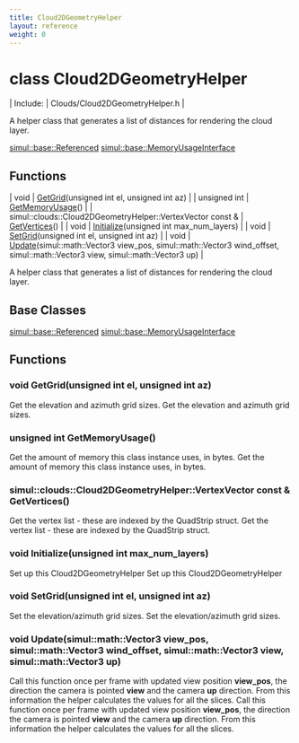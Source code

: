 ```yaml
---
title: Cloud2DGeometryHelper
layout: reference
weight: 0
---
```

class Cloud2DGeometryHelper
===

| Include: | Clouds/Cloud2DGeometryHelper.h |

A helper class that generates a list of distances for rendering the cloud layer.

[simul::base::Referenced](../base/Referenced)
[simul::base::MemoryUsageInterface](../base/MemoryUsageInterface)

Functions
---

| void | [GetGrid](#GetGrid)(unsigned int el, unsigned int az) |
| unsigned int | [GetMemoryUsage](#GetMemoryUsage)() |
| simul::clouds::Cloud2DGeometryHelper::VertexVector  const & | [GetVertices](#GetVertices)() |
| void | [Initialize](#Initialize)(unsigned int max_num_layers) |
| void | [SetGrid](#SetGrid)(unsigned int el, unsigned int az) |
| void | [Update](#Update)(simul::math::Vector3 view_pos, simul::math::Vector3 wind_offset, simul::math::Vector3 view, simul::math::Vector3 up) |

A helper class that generates a list of distances for rendering the cloud layer.
  


Base Classes
---
[simul::base::Referenced](../base/Referenced)
[simul::base::MemoryUsageInterface](../base/MemoryUsageInterface)

Functions
---

### <a name="GetGrid"/>void GetGrid(unsigned int el, unsigned int az)
Get the elevation and azimuth grid sizes.
Get the elevation and azimuth grid sizes.

### <a name="GetMemoryUsage"/>unsigned int GetMemoryUsage()
Get the amount of memory this class instance uses, in bytes.
Get the amount of memory this class instance uses, in bytes.

### <a name="GetVertices"/>simul::clouds::Cloud2DGeometryHelper::VertexVector  const & GetVertices()
Get the vertex list - these are indexed by the QuadStrip struct.
Get the vertex list - these are indexed by the QuadStrip struct.

### <a name="Initialize"/>void Initialize(unsigned int max_num_layers)
Set up this Cloud2DGeometryHelper
Set up this Cloud2DGeometryHelper

### <a name="SetGrid"/>void SetGrid(unsigned int el, unsigned int az)
Set the elevation/azimuth grid sizes.
Set the elevation/azimuth grid sizes.

### <a name="Update"/>void Update(simul::math::Vector3 view_pos, simul::math::Vector3 wind_offset, simul::math::Vector3 view, simul::math::Vector3 up)
Call this function once per frame with updated view position **view_pos**, the direction the camera is pointed **view** and
the camera **up** direction.
From this information the helper calculates the values for all the slices.
Call this function once per frame with updated view position **view_pos**, the direction the camera is pointed **view** and
the camera **up** direction.
From this information the helper calculates the values for all the slices.
